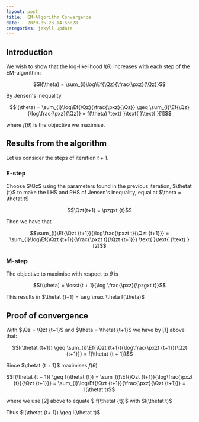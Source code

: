 ```yaml
---
layout: post
title:  EM-Algorithm Convergence
date:   2020-05-23 14:56:28
categories: jekyll update
---
```



$$\newcommand{\Qz}{Q_i(z^{(i)})}$$
$$\newcommand{\Qstarz}{Q_i^{*}(z^{(i)})}$$
$$\newcommand{\Qzt}[1]{Q_i^{(#1)}(z^{(i)})}$$
$$\newcommand{\Ef}[2]{E_{#1}\left[#2\right]}$$
$$\newcommand{\EQt}[2]{E_{\Qzt{#1}}\left[#2\right]}$$
$$\newcommand{\losst}[2]{\sum_{i}\EQt{#1}{#2}}$$
$$\newcommand{\lt}[1]{l^{(#1)}}$$
$$\newcommand{\thetat}[1]{\theta^{(#1)}}$$
$$\newcommand \pr[1]{p\left(#1\right)}$$
$$\newcommand{\px}{\pr{x^{(i)}; \theta}}$$
$$\newcommand{\pxt}[1]{\pr{x^{(i)}; \theta^{(#1)}}}$$
$$\newcommand{\pxz}{\pr{x^{(i)}, z^{(i)}; \theta}}$$
$$\newcommand{\pxzt}[1]{\pr{x^{(i)}, z^{(i)}; \theta^{(#1)}}}$$
$$\newcommand{\pzgx}{\pr{z^{(i)}| x^{(i)}; \theta}}$$
$$\newcommand{\pzgxt}[1]{\pr{z^{(i)}| x^{(i)}; \theta^{(#1)}}}$$
$$\newcommand{\phizi}{\phi(z^{i})}$$

## Introduction

We wish to show that the log-likelihood $l(\theta)$ increases with each step of the EM-algorithm:

$$l(\theta) = \sum_{i}\log\Ef{\Qz}{\frac{\pxz}{\Qz}}$$

By Jensen's inequality

$$l(\theta) = \sum_{i}\log\Ef{\Qz}{\frac{\pxz}{\Qz}} \geq \sum_{i}\Ef{\Qz}{\log\frac{\pxz}{\Qz}} = f(\theta) \text{ }\text{ }\text{ }[1]$$

where $f(\theta)$ is the objective we maximise.

## Results from the algorithm

Let us consider the steps of iteration $t+1$. 

### E-step
Choose $\Qz$ using the parameters found in the previous iteration, $\thetat {t}$ to make the LHS and RHS of Jensen's inequality, equal at $\theta = \thetat t$

$$\Qzt{t+1} = \pzgxt {t}$$ 

Then we have that 

$$\sum_{i}\Ef{\Qzt {t+1}}{\log\frac{\pxzt t}{\Qzt {t+1}}} =
\sum_{i}\log\Ef{\Qzt {t+1}}{\frac{\pxzt t}{\Qzt {t+1}}} \text{ }\text{ }\text{ }[2]$$

### M-step
The objective to maximise with respect to $\theta$ is 

$$f(\theta) = \losst{t + 1}{\log \frac{\pxz}{\pzgxt t}}$$

This results in $\thetat {t+1} = \arg \max_\theta f(\theta)$


## Proof of convergence
With $\Qz = \Qzt {t+1}$ and $\theta = \thetat {t+1}$ we have by [1] above that:

$$l(\thetat {t+1}) \geq \sum_{i}\Ef{\Qzt {t+1}}{\log\frac{\pxzt {t+1}}{\Qzt {t+1}}} = f(\thetat {t + 1})$$

Since $\thetat {t + 1}$ maximises $f(\theta)$

$$f(\thetat {t + 1}) \geq f(\thetat {t}) = \sum_{i}\Ef{\Qzt {t+1}}{\log\frac{\pxzt {t}}{\Qzt {t+1}}} = \sum_{i}\log\Ef{\Qzt {t+1}}{\frac{\pxz}{\Qzt {t+1}}} = l(\thetat t)$$

where we use [2] above to equate $ f(\thetat {t})$ with $l(\thetat t)$

Thus $l(\thetat {t+ 1}) \geq l(\thetat t)$

